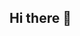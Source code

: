 ## Hi there 👋

<!--
**Boas vindas ao meu perfil 🖤EllenIncerpi/EllenIncerpi** is a ✨ _special_ ✨ repository because its `README.md` (this file) appears on your GitHub profile.
 
- Estou estudando no Alura.
- Estou me desenvolvendo na linguagem JavaScript, porém, estudo CSS e HTML.
-Utilizo esse espaço para minha organização e compartilhar mehs projetos em desenvolvimento.
-Espero que gostem do meu perfil!

### Você pode emtrar em contato comigo, nas minhas redes sociais: **Instagram** ellen_incerpi_18